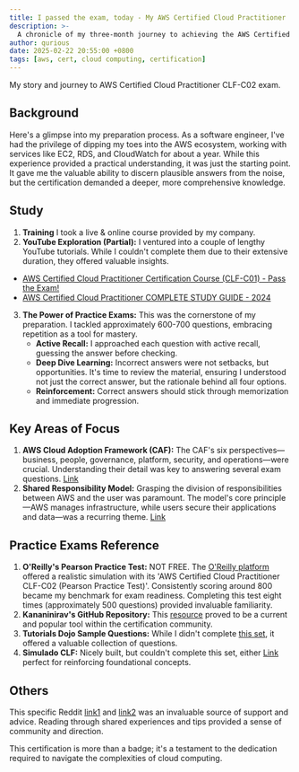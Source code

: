 ```yaml
---
title: I passed the exam, today - My AWS Certified Cloud Practitioner 
description: >-
  A chronicle of my three-month journey to achieving the AWS Certified Cloud Practitioner CLF-C02 certification, blending practical experience with focused study.
author: qurious
date: 2025-02-22 20:55:00 +0800
tags: [aws, cert, cloud computing, certification]
---
```


My story and journey to AWS Certified Cloud Practitioner CLF-C02 exam. 

## Background
Here's a glimpse into my preparation process.
As a software engineer, I've had the privilege of dipping my toes into the AWS ecosystem, working with services like EC2, RDS, and CloudWatch for about a year. While this experience provided a practical understanding, it was just the starting point. It gave me the valuable ability to discern plausible answers from the noise, but the certification demanded a deeper, more comprehensive knowledge.

## Study
1. **Training** I took a live & online course provided by my company.
2. **YouTube Exploration (Partial):** I ventured into a couple of lengthy YouTube tutorials. While I couldn't complete them due to their extensive duration, they offered valuable insights.
  - [AWS Certified Cloud Practitioner Certification Course (CLF-C01) - Pass the Exam!](https://www.youtube.com/watch?v=SOTamWNgDKc)
  - [AWS Certified Cloud Practitioner COMPLETE STUDY GUIDE - 2024](https://www.youtube.com/watch?v=JsmhEgIV1mQ)
3. **The Power of Practice Exams:** This was the cornerstone of my preparation. I tackled approximately 600-700 questions, embracing repetition as a tool for mastery.
    * **Active Recall:** I approached each question with active recall, guessing the answer before checking.
    * **Deep Dive Learning:** Incorrect answers were not setbacks, but opportunities. It's time to review the material, ensuring I understood not just the correct answer, but the rationale behind all four options.
    * **Reinforcement:** Correct answers should stick through memorization and immediate progression.

## Key Areas of Focus

1.  **AWS Cloud Adoption Framework (CAF):** The CAF's six perspectives—business, people, governance, platform, security, and operations—were crucial. Understanding their detail was key to answering several exam questions. [Link](https://aws.amazon.com/cloud-adoption-framework/)
2.  **Shared Responsibility Model:** Grasping the division of responsibilities between AWS and the user was paramount. The model's core principle—AWS manages infrastructure, while users secure their applications and data—was a recurring theme. [Link](https://aws.amazon.com/compliance/shared-responsibility-model/)

## Practice Exams Reference

1.  **O'Reilly's Pearson Practice Test:** NOT FREE. The [O'Reilly platform](https://learning.oreilly.com/) offered a realistic simulation with its 'AWS Certified Cloud Practitioner CLF-C02 (Pearson Practice Test)'. Consistently scoring around 800 became my benchmark for exam readiness. Completing this test eight times (approximately 500 questions) provided invaluable familiarity.
2.  **Kananinirav's GitHub Repository:** This [resource](https://github.com/kananinirav/AWS-Certified-Cloud-Practitioner-Notes/blob/master/practice-exam/practice-exam-1.md) proved to be a current and popular tool within the certification community.
3.  **Tutorials Dojo Sample Questions:** While I didn't complete [this set](https://tutorialsdojo.com/aws-certified-cloud-practitioner-clf-c02-sample-exam-questions/), it offered a valuable collection of questions.
4.  **Simulado CLF:** Nicely built, but couldn't complete this set, either [Link](https://simuladoclf.s3.amazonaws.com/english.html) perfect for reinforcing foundational concepts.

## Others

This specific Reddit [link1](https://www.reddit.com/r/AWSCertifications/comments/16nsyxx/has_anyone_taken_the_new_aws_cloud_practitioner/) and [link2](https://www.reddit.com/r/AWSCertifications/comments/170bkjy/passed_aws_ccp_clfc02/) was an invaluable source of support and advice. Reading through shared experiences and tips provided a sense of community and direction.

This certification is more than a badge; it's a testament to the dedication required to navigate the complexities of cloud computing.

